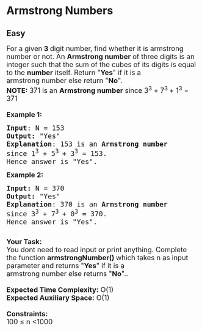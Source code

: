 # Armstrong Numbers
## Easy
<div class="problems_problem_content__Xm_eO"><p><span style="font-size:18px">For a given<strong> 3 </strong>digit number, find whether it is armstrong number or not.&nbsp;An&nbsp;<strong>Armstrong number</strong>&nbsp;of three digits is an integer such that the sum of the cubes of its digits is equal to the&nbsp;<strong>number</strong>&nbsp;itself. Return&nbsp;"<strong>Yes</strong>" if it is a armstrong&nbsp;number&nbsp;else return&nbsp;"<strong>No</strong>".</span><br>
<span style="font-size:18px"><strong>NOTE:&nbsp;</strong>371 is an&nbsp;<strong>Armstrong number</strong>&nbsp;since 3<sup style="">3</sup> + 7<sup style="">3 </sup>+ 1<sup style="">3</sup> = 371<br>
<br>
<strong>Example 1:</strong></span></p>

<pre><span style="font-size:18px"><strong>Input</strong>: N = 153
<strong>Output:</strong>&nbsp;"Yes"
<strong>Explanation</strong>: 153 is an&nbsp;<strong>Armstrong number
</strong>since 1<sup style="">3</sup> + 5<sup style="">3 </sup>+ 3<sup style="">3</sup> = 153.
Hence answer is "Yes".</span>
</pre>

<p><span style="font-size:18px"><strong>Example 2:</strong></span></p>

<pre><span style="font-size:18px"><strong>Input: </strong>N = 370
<strong>Output:&nbsp;</strong>"Yes"
<strong>Explanation</strong>: 370 is an&nbsp;<strong>Armstrong number</strong>
since 3<sup style="">3</sup> + 7<sup style="">3 </sup>+ 0<sup style="">3</sup> = 370.
Hence answer is "Yes".</span></pre>

<p><br>
<span style="font-size:18px"><strong>Your Task:&nbsp;&nbsp;</strong><br>
You dont need to read input or print anything. Complete the function <strong>armstrongNumber()&nbsp;</strong>which takes n&nbsp;as input parameter and returns "<strong>Yes</strong>" if it is a armstrong&nbsp;number&nbsp;else returns "<strong>No</strong>"..<br>
<br>
<strong>Expected Time Complexity:</strong> O(1)<br>
<strong>Expected Auxiliary Space:</strong> O(1)<br>
<br>
<strong>Constraints:</strong><br>
100 ≤ n&nbsp;&lt;1000</span></p>
</div>